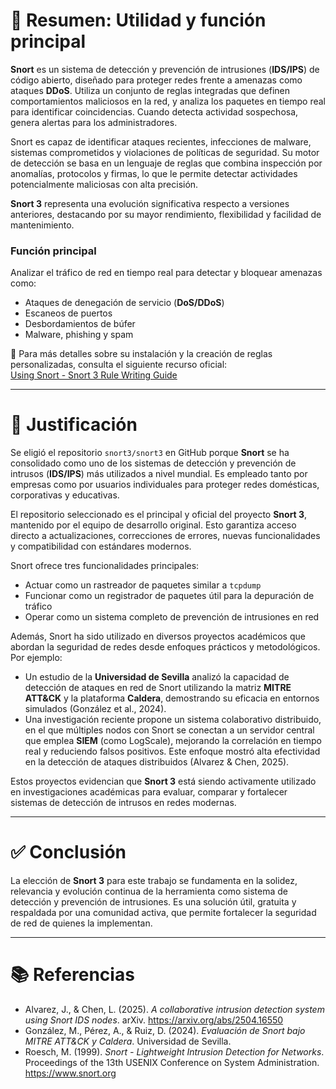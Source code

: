 # 📝 Resumen: Utilidad y función principal

**Snort** es un sistema de detección y prevención de intrusiones (**IDS/IPS**) de código abierto, diseñado para proteger redes frente a amenazas como ataques **DDoS**. Utiliza un conjunto de reglas integradas que definen comportamientos maliciosos en la red, y analiza los paquetes en tiempo real para identificar coincidencias. Cuando detecta actividad sospechosa, genera alertas para los administradores.

Snort es capaz de identificar ataques recientes, infecciones de malware, sistemas comprometidos y violaciones de políticas de seguridad. Su motor de detección se basa en un lenguaje de reglas que combina inspección por anomalías, protocolos y firmas, lo que le permite detectar actividades potencialmente maliciosas con alta precisión.

**Snort 3** representa una evolución significativa respecto a versiones anteriores, destacando por su mayor rendimiento, flexibilidad y facilidad de mantenimiento.

### Función principal

Analizar el tráfico de red en tiempo real para detectar y bloquear amenazas como:

- Ataques de denegación de servicio (**DoS/DDoS**)
- Escaneos de puertos
- Desbordamientos de búfer
- Malware, phishing y spam

📘 Para más detalles sobre su instalación y la creación de reglas personalizadas, consulta el siguiente recurso oficial:  
[Using Snort - Snort 3 Rule Writing Guide](https://docs.snort.org/start/)

---

# 📝 Justificación

Se eligió el repositorio `snort3/snort3` en GitHub porque **Snort** se ha consolidado como uno de los sistemas de detección y prevención de intrusos (**IDS/IPS**) más utilizados a nivel mundial. Es empleado tanto por empresas como por usuarios individuales para proteger redes domésticas, corporativas y educativas.

El repositorio seleccionado es el principal y oficial del proyecto **Snort 3**, mantenido por el equipo de desarrollo original. Esto garantiza acceso directo a actualizaciones, correcciones de errores, nuevas funcionalidades y compatibilidad con estándares modernos.

Snort ofrece tres funcionalidades principales:

- Actuar como un rastreador de paquetes similar a `tcpdump`
- Funcionar como un registrador de paquetes útil para la depuración de tráfico
- Operar como un sistema completo de prevención de intrusiones en red

Además, Snort ha sido utilizado en diversos proyectos académicos que abordan la seguridad de redes desde enfoques prácticos y metodológicos. Por ejemplo:

- Un estudio de la **Universidad de Sevilla** analizó la capacidad de detección de ataques en red de Snort utilizando la matriz **MITRE ATT&CK** y la plataforma **Caldera**, demostrando su eficacia en entornos simulados (González et al., 2024).
- Una investigación reciente propone un sistema colaborativo distribuido, en el que múltiples nodos con Snort se conectan a un servidor central que emplea **SIEM** (como LogScale), mejorando la correlación en tiempo real y reduciendo falsos positivos. Este enfoque mostró alta efectividad en la detección de ataques distribuidos (Alvarez & Chen, 2025).

Estos proyectos evidencian que **Snort 3** está siendo activamente utilizado en investigaciones académicas para evaluar, comparar y fortalecer sistemas de detección de intrusos en redes modernas.

---

# ✅ Conclusión

La elección de **Snort 3** para este trabajo se fundamenta en la solidez, relevancia y evolución continua de la herramienta como sistema de detección y prevención de intrusiones. Es una solución útil, gratuita y respaldada por una comunidad activa, que permite fortalecer la seguridad de red de quienes la implementan.

---

# 📚 Referencias

- Alvarez, J., & Chen, L. (2025). *A collaborative intrusion detection system using Snort IDS nodes*. arXiv. https://arxiv.org/abs/2504.16550  
- González, M., Pérez, A., & Ruiz, D. (2024). *Evaluación de Snort bajo MITRE ATT&CK y Caldera*. Universidad de Sevilla.  
- Roesch, M. (1999). *Snort - Lightweight Intrusion Detection for Networks*. Proceedings of the 13th USENIX Conference on System Administration. https://www.snort.org



